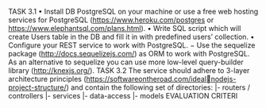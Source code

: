 TASK 3.1
• Install DB PostgreSQL on your machine or use a free web hosting services for PostgreSQL 
(https://www.heroku.com/postgres or https://www.elephantsql.com/plans.html).
• Write SQL script which will create Users table in the DB and fill it in with predefined users’
collection.
• Configure your REST service to work with PostgreSQL.
− Use the sequelize package (http://docs.sequelizejs.com/) as ORM to work with 
PostgreSQL.
As an alternative to sequelize you can use more low-level query-builder library
(http://knexjs.org/).
TASK 3.2
The service should adhere to 3-layer architecture principles (https://softwareontheroad.com/idealnodejs-project-structure/) and contain the following set of directories:
|- routers / controllers
|- services
|- data-access
|- models
EVALUATION CRITERI